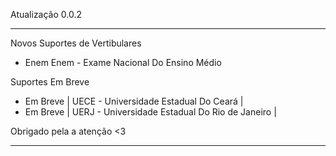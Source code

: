 Atualização 0.0.2

---

Novos Suportes de Vertibulares

- Enem Enem - Exame Nacional Do Ensino Médio

Suportes Em Breve

- Em Breve | UECE - Universidade Estadual Do Ceará |
- Em Breve | UERJ - Universidade Estadual Do Rio de Janeiro |

Obrigado pela a atenção <3

---
